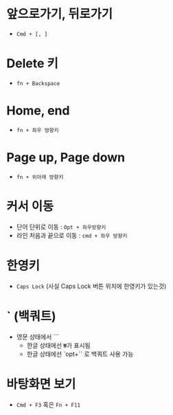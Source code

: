 # 앞으로가기, 뒤로가기

- `Cmd + [, ]`

# Delete 키

- `fn + Backspace`

# Home, end

- `fn + 좌우 방향키`

# Page up, Page down

- `fn + 위아래 방향키`

# 커서 이동

- 단어 단위로 이동 : `Opt + 좌우방향키`
- 라인 처음과 끝으로 이동 : `cmd + 좌우 방향키`

# 한영키

- `Caps Lock` (사실 Caps Lock 버튼 위치에 한영키가 있는것)

# ` (백쿼트)

- 영문 상태에서 ```
  - 한글 상태에선 `₩`가 표시됨
  - 한글 상태에선 `opt+`` 로 백쿼트 사용 가능
  
# 바탕화면 보기

- `Cmd + F3` 혹은 `Fn + F11` 